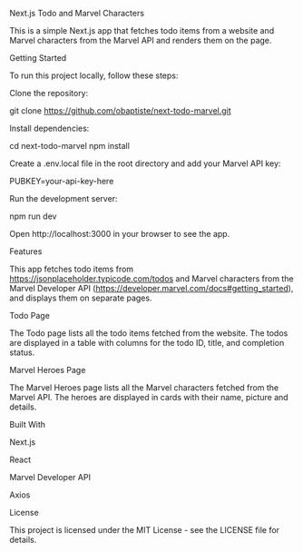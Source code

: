 Next.js Todo and Marvel Characters

This is a simple Next.js app that fetches todo items from a website and Marvel characters from the Marvel API and renders them on the page.


Getting Started

To run this project locally, follow these steps:



Clone the repository:


git clone https://github.com/obaptiste/next-todo-marvel.git


Install dependencies:


cd next-todo-marvel
npm install


Create a .env.local file in the root directory and add your Marvel API key:


PUBKEY=your-api-key-here


Run the development server:


npm run dev


Open http://localhost:3000 in your browser to see the app.




Features

This app fetches todo items from https://jsonplaceholder.typicode.com/todos and Marvel characters from the Marvel Developer API (https://developer.marvel.com/docs#getting_started), and displays them on separate pages.


Todo Page

The Todo page lists all the todo items fetched from the website. The todos are displayed in a table with columns for the todo ID, title, and completion status.


Marvel Heroes Page

The Marvel Heroes page lists all the Marvel characters fetched from the Marvel API. The heroes are displayed in cards with their name, picture and details.


Built With


Next.js

React

Marvel Developer API

Axios


License

This project is licensed under the MIT License - see the LICENSE file for details.